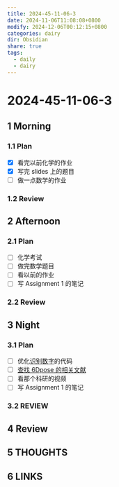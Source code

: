 ```yaml
---
title: 2024-45-11-06-3
date: 2024-11-06T11:08:08+0800
modify: 2024-12-06T00:12:15+0800
categories: dairy
dir: Obsidian
share: true
tags:
  - daily
  - dairy
---
```


# 2024-45-11-06-3

## 1 Morning

### 1.1 Plan

- [x] 看完以前化学的作业
- [x] 写完 slides 上的题目
- [ ] 做一点数学的作业

### 1.2 Review

## 2 Afternoon

### 2.1 Plan

- [ ] 化学考试
- [ ] 做完数学题目
- [ ] 看以前的作业
- [ ] 写 Assignment 1 的笔记  

### 2.2 Review

## 3 Night

### 3.1 Plan

- [ ] 优化[识别数字](%E8%AF%86%E5%88%AB%E6%95%B0%E5%AD%97.md)的代码
- [ ] [查找 6Dpose 的相关文献](%E6%9F%A5%E6%89%BE%206Dpose%20%E7%9A%84%E7%9B%B8%E5%85%B3%E6%96%87%E7%8C%AE.md)
- [ ] 看那个科研的视频
- [ ] 写 Assignment 1 的笔记

### 3.2 REVIEW

## 4 Review

## 5 THOUGHTS

## 6 LINKS